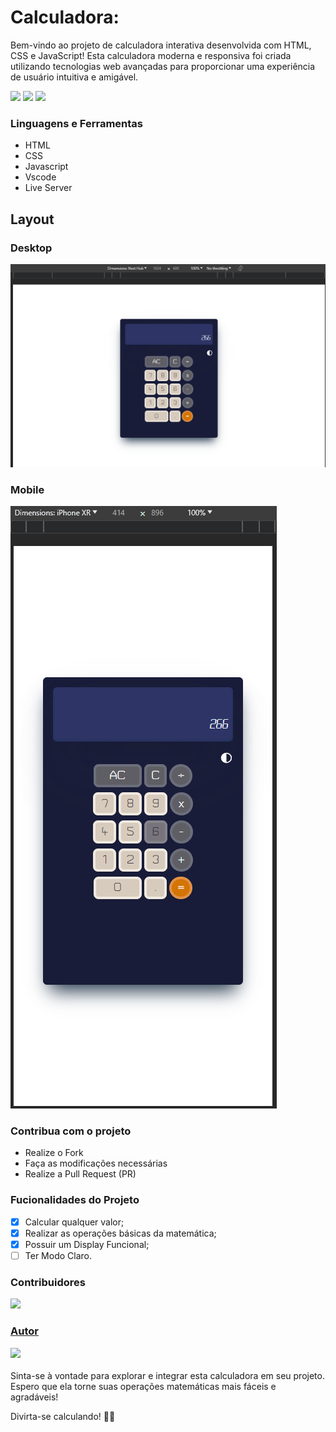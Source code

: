 # Calculadora:
Bem-vindo ao projeto de calculadora interativa desenvolvida com HTML, CSS e JavaScript! Esta calculadora moderna e responsiva foi criada utilizando tecnologias web avançadas para proporcionar uma experiência de usuário intuitiva e amigável.


<img src="https://img.shields.io/github/stars/birasants/CalculatorJS?style=social">
<img src="https://img.shields.io/github/issues-pr-raw/birasants/CalculatorJS?style=social">
<img src="https://img.shields.io/github/issues-closed/birasants/CalculatorJS?style=social">


### Linguagens e Ferramentas

- HTML
- CSS
- Javascript
- Vscode
- Live Server

## Layout

### Desktop

<img src="Screenshot 2023-10-06 191801.png"/>

### Mobile

<img src="Screenshot 2023-10-06 191515.png" />


### Contribua com o projeto

- Realize o Fork
- Faça as modificações necessárias
- Realize a Pull Request (PR)

### Fucionalidades do Projeto

- [x] Calcular qualquer valor;
- [x] Realizar as operações básicas da matemática;
- [x] Possuir um Display Funcional;
- [ ] Ter Modo Claro.

### Contribuidores

<a href="https://github.com/birasants">
<img src="https://avatars.githubusercontent.com/u/113365850?v=4" width="70px" />

### Autor

<a href="https://github.com/birasants">
<img src="https://avatars.githubusercontent.com/u/113365850?v=4" width="70px" />
</a>
<br>
<br/>
Sinta-se à vontade para explorar e integrar esta calculadora em seu projeto. Espero que ela torne suas operações matemáticas mais fáceis e agradáveis!

Divirta-se calculando! 🧮✨
